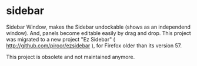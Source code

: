 # sidebar
Sidebar Window, makes the Sidebar undockable (shows as an independend window). And, panels become editable easily by drag and drop. This project was migrated to a new project "Ez Sidebar" ( http://github.com/piroor/ezsidebar ), for Firefox older than its version 57.

This project is obsolete and not maintained anymore.
